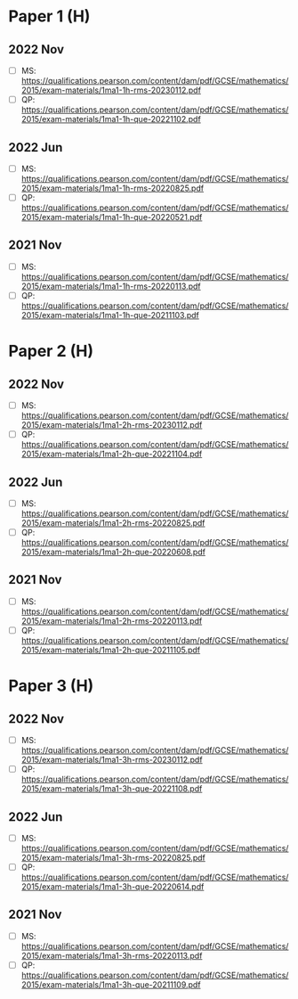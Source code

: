 # Paper 1 (H)

## 2022 Nov
- [ ] MS: https://qualifications.pearson.com/content/dam/pdf/GCSE/mathematics/2015/exam-materials/1ma1-1h-rms-20230112.pdf
- [ ] QP: https://qualifications.pearson.com/content/dam/pdf/GCSE/mathematics/2015/exam-materials/1ma1-1h-que-20221102.pdf

## 2022 Jun
- [ ] MS: https://qualifications.pearson.com/content/dam/pdf/GCSE/mathematics/2015/exam-materials/1ma1-1h-rms-20220825.pdf
- [ ] QP: https://qualifications.pearson.com/content/dam/pdf/GCSE/mathematics/2015/exam-materials/1ma1-1h-que-20220521.pdf

## 2021 Nov
- [ ] MS: https://qualifications.pearson.com/content/dam/pdf/GCSE/mathematics/2015/exam-materials/1ma1-1h-rms-20220113.pdf
- [ ] QP: https://qualifications.pearson.com/content/dam/pdf/GCSE/mathematics/2015/exam-materials/1ma1-1h-que-20211103.pdf

# Paper 2 (H)

## 2022 Nov
- [ ] MS: https://qualifications.pearson.com/content/dam/pdf/GCSE/mathematics/2015/exam-materials/1ma1-2h-rms-20230112.pdf
- [ ] QP: https://qualifications.pearson.com/content/dam/pdf/GCSE/mathematics/2015/exam-materials/1ma1-2h-que-20221104.pdf

## 2022 Jun
- [ ] MS: https://qualifications.pearson.com/content/dam/pdf/GCSE/mathematics/2015/exam-materials/1ma1-2h-rms-20220825.pdf
- [ ] QP: https://qualifications.pearson.com/content/dam/pdf/GCSE/mathematics/2015/exam-materials/1ma1-2h-que-20220608.pdf

## 2021 Nov
- [ ] MS: https://qualifications.pearson.com/content/dam/pdf/GCSE/mathematics/2015/exam-materials/1ma1-2h-rms-20220113.pdf
- [ ] QP: https://qualifications.pearson.com/content/dam/pdf/GCSE/mathematics/2015/exam-materials/1ma1-2h-que-20211105.pdf

# Paper 3 (H)

## 2022 Nov
- [ ] MS: https://qualifications.pearson.com/content/dam/pdf/GCSE/mathematics/2015/exam-materials/1ma1-3h-rms-20230112.pdf
- [ ] QP: https://qualifications.pearson.com/content/dam/pdf/GCSE/mathematics/2015/exam-materials/1ma1-3h-que-20221108.pdf

## 2022 Jun
- [ ] MS: https://qualifications.pearson.com/content/dam/pdf/GCSE/mathematics/2015/exam-materials/1ma1-3h-rms-20220825.pdf
- [ ] QP: https://qualifications.pearson.com/content/dam/pdf/GCSE/mathematics/2015/exam-materials/1ma1-3h-que-20220614.pdf

## 2021 Nov
- [ ] MS: https://qualifications.pearson.com/content/dam/pdf/GCSE/mathematics/2015/exam-materials/1ma1-3h-rms-20220113.pdf
- [ ] QP: https://qualifications.pearson.com/content/dam/pdf/GCSE/mathematics/2015/exam-materials/1ma1-3h-que-20211109.pdf
